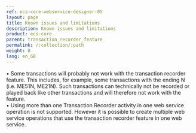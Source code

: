 ```yaml
---
ref: ecs-core-webservice-designer-05
layout: page
title: Known issues and limitations
description: Known issues and limitations
product: ecs-core
parent: transaction_recorder_feature
permalink: /:collection/:path
weight: 8
lang: en_GB
---
```


•	Some transactions will probably not work with the transaction recorder feature. This includes, for example, some transactions with the ending N (i.e. ME51N, ME21N). Such transactions can technically not be recorded or played back like other transactions and will therefore not work with the feature. <br>
•	Using more than one Transaction Recorder activity in one web service operation is not supported. However it is possible to create multiple web service operations that use the transaction recorder feature in one web service. <br>

